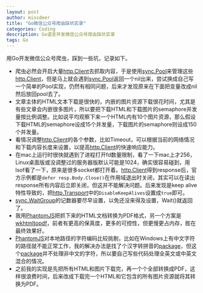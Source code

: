 ```yaml
---
layout: post
author: missdeer
title: "Go微信公众号爬虫踩坑实录"
categories: Coding
description: Go语言开发微信公众号爬虫踩坑实录
tags: Go
---
```


用Go开发微信公众号爬虫，踩到一些坑，记录如下。

- 爬虫必然会开启大量[http.Client](https://golang.org/pkg/net/http/#Client)去抓取内容，于是使用[sync.Pool](https://golang.org/pkg/sync/#Pool)来管理这些[http.Client](https://golang.org/pkg/net/http/#Client)，但是马上就会遇到[sync.Pool](https://golang.org/pkg/sync/#Pool)返回一个nil出来，尝试换成自己写一个简单的Pool实现，仍然有相同问题，后来才发现原来在下面把变量改成nil然后放回pool去了。
- 文章主体的HTML文本下载是很快的，内嵌的图片资源下载很花时间，尤其是有些文章会内嵌很多图片，所以要把下载HTML和下载图片的semaphore并发量按比例调整。比如说平均观察下来一个HTML内有10个图片资源，那么假设下载HTML的semaphore设成15个并发量，下载图片的semaphore则设成150个并发量。
- 看情况调整[http.Client](https://golang.org/pkg/net/http/#Client)的各个参数，比如Timeout，可以根据当前的网络情况和下载内容长度来设置，以提高[http.Client](https://golang.org/pkg/net/http/#Client)的快速响应能力。
- 在mac上运行时很快就遇到了进程打开fd数量限制，看了一下mac上才256，Linux桌面版或没调整过的服务器版默认可能是1024，确实很容易碰到，用lsof看了一下，原来是很多socket都打开着。[http.Client](https://golang.org/pkg/net/http/#Client)得到response后，官方示例都是`defer resp.Body.Close()`在作用域退出时关闭，其实可以在读出response所有内容后立即关闭，但这并不能解决问题。后来发现是keep alive特性导致的，把[http.Transport](https://golang.org/pkg/net/http/#Transport)中的`DisableKeepAlives`设置成`true`即可。
- [sync.WaitGroup](https://golang.org/pkg/sync/#WaitGroup)的记数器要尽早设置，以免还没来得及设置，Wait()就返回了。
- 我用[PhantomJS](http://phantomjs.org/)把抓下来的HTML文档转换为PDF格式，另一个方案是[wkhtmltopdf](https://wkhtmltopdf.org/)，前者有更高的保真度，更多的可控性，但更慢更占内存，胜在最终效果好。
- [PhantomJS](http://phantomjs.org/)对本地路径的字符编码比较挑剔，比如在Windows上有中文字符的路径就不能正常工作，我的解决办法是找了个汉字转拼音的[package](https://github.com/mozillazg/go-pinyin)，但这个[package](https://github.com/mozillazg/go-pinyin)并不处理非中文的字符，所以要自己写些代码处理全英文或中英文混合的情况。
- 之前我的实现是先把所有HTML和图片下载完，再一个个全部转换成PDF，这样很浪费时间，后来改成下载完一个HTML和它包含的所有图片资源就将其转换为PDF。